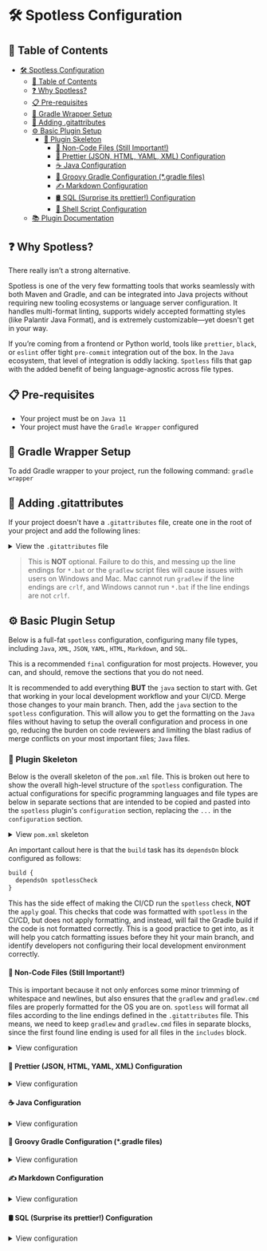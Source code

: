 # 🛠️ Spotless Configuration

## 📑 Table of Contents

- [🛠️ Spotless Configuration](#️-spotless-configuration)
  - [📑 Table of Contents](#-table-of-contents)
  - [❓ Why Spotless?](#-why-spotless)
  - [📋 Pre-requisites](#-pre-requisites)
  - [🧰 Gradle Wrapper Setup](#-gradle-wrapper-setup)
  - [🧾 Adding .gitattributes](#-adding-gitattributes)
  - [⚙️ Basic Plugin Setup](#️-basic-plugin-setup)
    - [🦴 Plugin Skeleton](#-plugin-skeleton)
      - [📄 Non-Code Files (Still Important!)](#-non-code-files-still-important)
      - [🎨 Prettier (JSON, HTML, YAML, XML) Configuration](#-prettier-json-html-yaml-xml-configuration)
      - [☕️ Java Configuration](#️-java-configuration)
      - [🧾 Groovy Gradle Configuration (\*.gradle files)](#-groovy-gradle-configuration-gradle-files)
      - [✍️ Markdown Configuration](#️-markdown-configuration)
      - [🛢️ SQL (Surprise its prettier!) Configuration](#️-sql-surprise-its-prettier-configuration)
      - [🐚 Shell Script Configuration](#-shell-script-configuration)
  - [📚 Plugin Documentation](#-plugin-documentation)

## ❓ Why Spotless?

There really isn’t a strong alternative.

Spotless is one of the very few formatting tools that works seamlessly with both Maven and Gradle, and can be integrated into Java projects without requiring new tooling ecosystems or language server configuration. It handles multi-format linting, supports widely accepted formatting styles (like Palantir Java Format), and is extremely customizable—yet doesn't get in your way.

If you’re coming from a frontend or Python world, tools like `prettier`, `black`, or `eslint` offer tight `pre-commit` integration out of the box. In the `Java` ecosystem, that level of integration is oddly lacking. `Spotless` fills that gap with the added benefit of being language-agnostic across file types.

## 📋 Pre-requisites

- Your project must be on `Java 11`
- Your project must have the `Gradle Wrapper` configured

## 🧰 Gradle Wrapper Setup

To add Gradle wrapper to your project, run the following command: `gradle wrapper`

## 🧾 Adding .gitattributes

If your project doesn't have a `.gitattributes` file, create one in the root of your project and add the following lines:

<!-- markdownlint-disable-next-line MD033 -->
<details><summary>View the <code>.gitattributes</code> file</summary>

```gitattributes
/gradlew text eol=lf
*.bat text eol=crlf
# Add other files here before the * text=auto
# *.png binary
# * text=auto should be the last line in the file
* text=auto
```

</details>

> This is **NOT** optional. Failure to do this, and messing up the line endings for `*.bat` or the `gradlew` script files will cause issues with users on Windows and Mac. Mac cannot run `gradlew` if the line endings are `crlf`, and Windows cannot run `*.bat` if the line endings are not `crlf`.

## ⚙️ Basic Plugin Setup

Below is a full-fat `spotless` configuration, configuring many file types, including `Java`, `XML`, `JSON`, `YAML`, `HTML`, `Markdown`, and `SQL`.

This is a recommended `final` configuration for most projects. However, you can, and should, remove the sections that you do not need.

It is recommended to add everything **BUT** the `java` section to start with. Get that working in your local development workflow and your CI/CD. Merge those changes to your main branch. Then, add the `java` section to the `spotless` configuration. This will allow you to get the formatting on the `Java` files without having to setup the overall configuration and process in one go, reducing the burden on code reviewers and limiting the blast radius of merge conflicts on your most important files; `Java` files.

### 🦴 Plugin Skeleton

Below is the overall skeleton of the `pom.xml` file. This is broken out here to show the overall high-level structure of the `spotless` configuration. The actual configurations for specific programming languages and file types are below in separate sections that are intended to be copied and pasted into the `spotless` plugin's `configuration` section, replacing the `...` in the `configuration` section.

<!-- markdownlint-disable-next-line MD033 -->
<details><summary>View <code>pom.xml</code> skeleton</summary>

```groovy
plugins {
  id("com.diffplug.spotless") version "7.0.3"
}

java {
  toolchain {
    // Must be at least Java 11
    languageVersion = JavaLanguageVersion.of(11)
  }
}

build {
  dependsOn spotlessCheck
}

spotless {
  String ref = project.properties["ratchetFrom"]
  if (ref != null) {
    ref = ref.trim()
    if (ref.length() > 0) {
      ratchetFrom ref
    }
  }
  // We will add the formatting configurations below this comment
}
```

</details>

An important callout here is that the `build` task has its `dependsOn` block configured as follows:

```xml
build {
  dependsOn spotlessCheck
}
```

This has the side effect of making the CI/CD run the `spotless` check, **NOT** the `apply` goal. This checks that code was formatted with `spotless` in the CI/CD, but does not apply formatting, and instead, will fail the Gradle build if the code is not formatted correctly. This is a good practice to get into, as it will help you catch formatting issues before they hit your main branch, and identify developers not configuring their local development environment correctly.

#### 📄 Non-Code Files (Still Important!)

This is important because it not only enforces some minor trimming of whitespace and newlines, but also ensures that the `gradlew` and `gradlew.cmd` files are properly formatted for the OS you are on. `spotless` will format all files according to the line endings defined in the `.gitattributes` file. This means, we need to keep `gradlew` and `gradlew.cmd` files in separate blocks, since the first found line ending is used for all files in the `includes` block.

<!-- markdownlint-disable-next-line MD033 -->
<details><summary>View configuration</summary>

```groovy
format 'misc', {
  target '*.gradle', '.gitattributes', '.gitignore', 'prettierc', 'gradlew'
  trimTrailingWhitespace()
  endWithNewline()
}
format 'crlf-misc', {
  target 'gradlew.bat'
  trimTrailingWhitespace()
  endWithNewline()
}
```

</details>

#### 🎨 Prettier (JSON, HTML, YAML, XML) Configuration

<!-- markdownlint-disable-next-line MD033 -->
<details><summary>View configuration</summary>

```groovy
format 'styling', {
  target '.vscode/**/*.json', 'src/**/*.json', 'src/**/*.yaml', 'src/**/*.yml', 'compose.yml', '.mvn/**/*.xml',
      'src/**/*.xml'
  prettier(['prettier': '3.3.2', '@prettier/plugin-xml': '0.10.0'])
  .config(['printWidth': 120, 'plugins': ['@prettier/plugin-xml']]).npmInstallCache()
  trimTrailingWhitespace()
  endWithNewline()
}
```

</details>

#### ☕️ Java Configuration

<!-- markdownlint-disable-next-line MD033 -->
<details><summary>View configuration</summary>

```groovy
java {
  importOrder()
  removeUnusedImports()
  cleanthat().version('2.20').sourceCompatibility('21').addMutator('SafeAndConsensual').addMutator(
      'SafeButNotConsensual')
  palantirJavaFormat('2.47.0').style("PALANTIR").formatJavadoc(true)
  formatAnnotations()
  trimTrailingWhitespace()
  endWithNewline()
}
```

</details>

#### 🧾 Groovy Gradle Configuration (\*.gradle files)

<!-- markdownlint-disable-next-line MD033 -->
<details><summary>View configuration</summary>

```groovy
groovyGradle {
  greclipse()
  trimTrailingWhitespace()
  endWithNewline()
}
```

</details>

#### ✍️ Markdown Configuration

<!-- markdownlint-disable-next-line MD033 -->
<details><summary>View configuration</summary>

```groovy
flexmark {
  target '**/*.md'
  flexmark()
  trimTrailingWhitespace()
  endWithNewline()
}
```

</details>

#### 🛢️ SQL (Surprise its prettier!) Configuration

<!-- markdownlint-disable-next-line MD033 -->
<details><summary>View configuration</summary>

```groovy
format 'styling-sql', {
  target 'src/**/*.sql'
  prettier(['prettier': '^3', 'prettier-plugin-sql': '~0.18'])
  .config(['printWidth': 120, 'plugins': ['prettier-plugin-sql']]).npmInstallCache()
  trimTrailingWhitespace()
  endWithNewline()
}
```

#### 🐚 Shell Script Configuration

<!-- markdownlint-disable-next-line MD033 -->
<details><summary>View configuration</summary>

```groovy
shell {
  target 'scripts/**/*.sh'
  shfmt()
  trimTrailingWhitespace()
  endWithNewline()
}
```

</details>

## 📚 Plugin Documentation

To find out more information please refer to the [Spotless Gradle Plugin Documentation](https://github.com/diffplug/spotless/blob/main/plugin-gradle/README.md). This will give you more information about the configuration options available to you. The configuration options laid out above are a full-fat recommended configuration. All the sections might not apply to you, like the `sql` section. It is also strongly advised, if you are adding `spotless` to an existing project, to remove the `java` portion from the `spotless` configuration for a phase 1 migration. This way, you can start enforcing the `pre-commit` process and get formatting on some non-critical, non-java files. Once you are happy with the configuration, you can then add the `java` portion to the `spotless` configuration. This will allow you to get the formatting on the Java files without having to set up the overall configuration and process in one go.

← Back to [README.md](./README.md)
